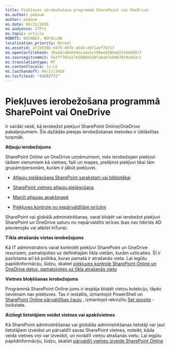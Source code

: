 ```yaml
---
title: Piekļuves ierobežošana programmā SharePoint vai OneDrive
ms.author: pebaum
author: pebaum
ms.date: 04/21/2020
ms.audience: ITPro
ms.topic: article
ROBOTS: NOINDEX, NOFOLLOW
localization_priority: Normal
ms.assetid: af1b936b-0475-497b-a6d3-e671aef7b717
ms.openlocfilehash: 39aa8cd6e649eca4a1e196eeb589a825364d0977
ms.sourcegitcommit: 55eff703a17e500681d8fa6a87eb067019ade3cc
ms.translationtype: MT
ms.contentlocale: lv-LV
ms.lasthandoff: 04/22/2020
ms.locfileid: "43692772"
---
```

# <a name="restrict-access-in-sharepoint-or-onedrive"></a>Piekļuves ierobežošana programmā SharePoint vai OneDrive

Ir vairāki veidi, kā ierobežot piekļuvi SharePoint Online/OneDrive pakalpojumiem. Šīs dažādās pieejas ierobežošanas metodes ir izklāstītas turpmāk. 

**Atļauju ierobežojums**

SharePoint Online un OneDrive uzņēmumiem, mēs ierobežojam piekļuvi tādiem vienumiem kā vietnes, faili un mapes, piešķirot piekļuvi tikai tām grupām/personām, kurām ir jābūt piekļuvei.

- [Atļauju pielāgošana SharePoint sarakstam vai bibliotēkai](https://support.office.com/article/Customize-permissions-for-a-SharePoint-list-or-library-02d770f3-59eb-4910-a608-5f84cc297782)

- [SharePoint vietnes atļauju pielāgošana](https://docs.microsoft.com/sharepoint/customize-sharepoint-site-permissions)

- [Mainīt atļaujas apakšmapē](https://support.office.com/article/Change-the-permissions-on-a-subfolder-5427BD7C-F20A-4F75-8CF2-5359DD45A1A6)

- [Piekļuves kontrole no nepārvaldītām ierīcēm](https://docs.microsoft.com/sharepoint/control-access-from-unmanaged-devices)

SharePoint vai globālā administrēšanas, varat bloķēt vai ierobežot piekļuvi SharePoint un OneDrive saturu no nepārvaldīts ierīces (kas nav hibrīds AD pievienojās vai atbilst InTune).

**Tīkla atrašanās vietas ierobežojums**

Kā IT administrators varat kontrolēt piekļuvi SharePoint un OneDrive resursiem, pamatojoties uz definētajām tīkla vietām, kurām uzticaties. Šī ir pazīstama arī kā politika, kuras pamatā ir atrašanās vieta. Lai iegūtu papildinformāciju, lūdzu, skatiet [piekļuves kontrole SharePoint Online un OneDrive datus, pamatojoties uz tīkla atrašanās vietu](https://docs.microsoft.com/sharepoint/control-access-based-on-network-location)

**Vietnes bloķēšanas ierobežojums** 

Programmā SharePoint Online jums ir iespēja bloķēt vietņu kolekciju, tāpēc nevienam nav piekļuves. Tas ir iestatīts, izmantojot PowerShell un [SharePoint Online pārvaldības čaulu](https://docs.microsoft.com/powershell/sharepoint/sharepoint-online/connect-sharepoint-online?view=sharepoint-ps) , izmantojot rekvizītu [Set sposite](https://docs.microsoft.com/powershell/module/sharepoint-online/set-sposite?view=sharepoint-ps) -lockstate.

**Aizliegt lietotājiem veidot vietnes vai apakšvietnes**

Kā SharePoint administrēšanas vai globālās administrēšanas lietotāji var ļaut lietotājiem izveidot un pārvaldīt savas SharePoint vietnes, noteikt, kāda veida vietnes viņi var izveidot, un norādīt vietņu atrašanās vietu. Lai iegūtu papildinformāciju, lūdzu, skatiet [pārvaldīt vietnes izveide SharePoint Online](https://docs.microsoft.com/sharepoint/manage-site-creation)

